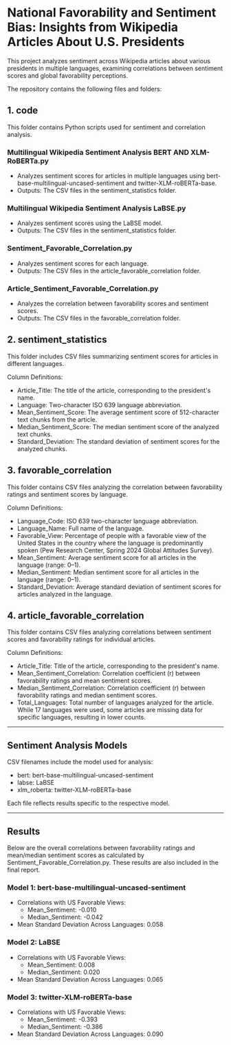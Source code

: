 # National Favorability and Sentiment Bias: Insights from Wikipedia Articles About U.S. Presidents

This project analyzes sentiment across Wikipedia articles about various presidents in multiple languages, examining correlations between sentiment scores and global favorability perceptions.

The repository contains the following files and folders:

## 1. code

This folder contains Python scripts used for sentiment and correlation analysis.

### Multilingual Wikipedia Sentiment Analysis BERT AND XLM-RoBERTa.py
- Analyzes sentiment scores for articles in multiple languages using bert-base-multilingual-uncased-sentiment and twitter-XLM-roBERTa-base.
- Outputs: The CSV files in the sentiment_statistics folder.

### Multilingual Wikipedia Sentiment Analysis LaBSE.py
- Analyzes sentiment scores using the LaBSE model.
- Outputs: The CSV files in the sentiment_statistics folder.

### Sentiment_Favorable_Correlation.py
-   Analyzes sentiment scores for each language.
-   Outputs: The CSV files in the article_favorable_correlation folder.

### Article_Sentiment_Favorable_Correlation.py
-   Analyzes the correlation between favorability scores and sentiment scores.
-   Outputs: The CSV files in the favorable_correlation folder.

## 2. sentiment_statistics

This folder includes CSV files summarizing sentiment scores for articles in different languages.

Column Definitions:

-   Article_Title: The title of the article, corresponding to the president's name.
-   Language: Two-character ISO 639 language abbreviation.
-   Mean_Sentiment_Score: The average sentiment score of 512-character text chunks from the article.
-   Median_Sentiment_Score: The median sentiment score of the analyzed text chunks.
-   Standard_Deviation: The standard deviation of sentiment scores for the analyzed chunks.

## 3. favorable_correlation

This folder contains CSV files analyzing the correlation between favorability ratings and sentiment scores by language.

Column Definitions:

-   Language_Code: ISO 639 two-character language abbreviation.
-   Language_Name: Full name of the language.
-   Favorable_View: Percentage of people with a favorable view of the United States in the country where the language is predominantly spoken (Pew Research Center, Spring 2024 Global Attitudes Survey).
-   Mean_Sentiment: Average sentiment score for all articles in the language (range: 0–1).
-   Median_Sentiment: Median sentiment score for all articles in the language (range: 0–1).
-   Standard_Deviation: Average standard deviation of sentiment scores for articles analyzed in the language.

## 4. article_favorable_correlation

This folder contains CSV files analyzing correlations between sentiment scores and favorability ratings for individual articles.

Column Definitions:

-   Article_Title: Title of the article, corresponding to the president's name.
-   Mean_Sentiment_Correlation: Correlation coefficient (r) between favorability ratings and mean sentiment scores.
-   Median_Sentiment_Correlation: Correlation coefficient (r) between favorability ratings and median sentiment scores.
-   Total_Languages: Total number of languages analyzed for the article. While 17 languages were used, some articles are missing data for specific languages, resulting in lower counts.

***

## Sentiment Analysis Models

CSV filenames include the model used for analysis:

-   bert: bert-base-multilingual-uncased-sentiment
-   labse: LaBSE
-   xlm_roberta: twitter-XLM-roBERTa-base

Each file reflects results specific to the respective model.

***

## Results

Below are the overall correlations between favorability ratings and mean/median sentiment scores as calculated by Sentiment_Favorable_Correlation.py. These results are also included in the final report.

### Model 1: bert-base-multilingual-uncased-sentiment
- Correlations with US Favorable Views:
  - Mean_Sentiment: -0.010
  - Median_Sentiment: -0.042
- Mean Standard Deviation Across Languages: 0.058

### Model 2: LaBSE
- Correlations with US Favorable Views:
  - Mean_Sentiment: 0.008
  - Median_Sentiment: 0.020
- Mean Standard Deviation Across Languages: 0.065

### Model 3: twitter-XLM-roBERTa-base
- Correlations with US Favorable Views:
  - Mean_Sentiment: -0.393
  - Median_Sentiment: -0.386
- Mean Standard Deviation Across Languages: 0.090
